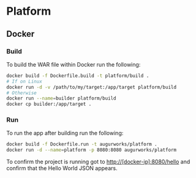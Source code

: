 # Platform
## Docker
### Build
To build the WAR file within Docker run the following:

```bash
docker build -f Dockerfile.build -t platform/build .
# If on Linux
docker run -d -v /path/to/my/target:/app/target platform/build
# Otherwise
docker run --name=builder platform/build
docker cp builder:/app/target .
```

### Run
To run the app after building run the following:

```bash
docker build -f Dockerfile.run -t augurworks/platform .
docker run -d --name=platform -p 8080:8080 augurworks/platform
```

To confirm the project is running got to [http://[docker-ip]:8080/hello](http://[docker-ip]:8080/hello) and confirm that the Hello World JSON appears.
